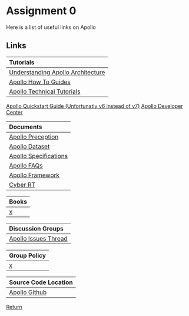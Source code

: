 # Assignment 0
Here is a list of useful links on Apollo

## Links

Tutorials|
:-|
[Understanding Apollo Architecture](https://github.com/ApolloAuto/apollo/blob/master/docs/howto/how_to_understand_architecture_and_workflow.md)|
[Apollo How To Guides](https://github.com/ApolloAuto/apollo/blob/master/docs/technical_tutorial/README.md)|
[Apollo Technical Tutorials](https://github.com/ApolloAuto/apollo/blob/master/docs/technical_tutorial/README.md)|
[Apollo Quickstart Guide (Unfortunatly v6 instead of v7)](https://github.com/ApolloAuto/apollo/blob/master/docs/quickstart/apollo_6_0_quick_start.md)
[Apollo Developer Center](https://apollo.auto/devcenter/devcenter.html)

Documents|
:-|
[Apollo Preception](https://github.com/ApolloAuto/apollo/blob/master/modules/perception/README.md)|
[Apollo Dataset](https://apollo.auto/southbay.html)|
[Apollo Specifications](https://github.com/ApolloAuto/apollo/blob/master/docs/technical_tutorial/README.md)|
[Apollo FAQs](https://github.com/ApolloAuto/apollo/blob/master/docs/FAQs/README.md)|
[Apollo Framework](https://apollo.auto/cyber.html#:~:text=The%20Apollo%20Cyber%20RT%20is%20a%20self%2Dcontained%2C%20open%2D,the%20Apollo%20Cyber%20RT%20framework)|
[Cyber RT](https://cyber-rt.readthedocs.io/en/latest/)|

Books|
:-|
[x](/A0.md)|

Discussion Groups|
:-|
[Apollo Issues Thread](https://github.com/ApolloAuto/apollo/issues)|

Group Policy|
:-|
[x](/A0.md)|

Source Code Location|
:-|
[Apollo Github](https://github.com/ApolloAuto/apollo)|

[Return](/index.md)
